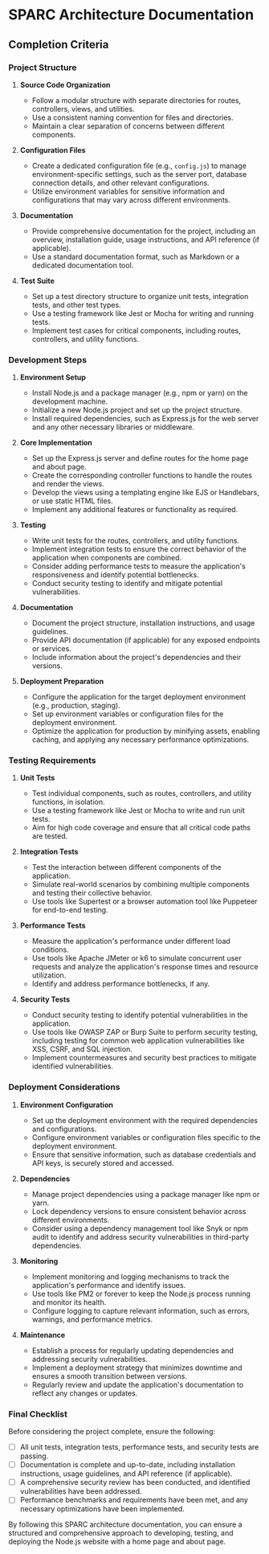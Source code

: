 # SPARC Architecture Documentation

## Completion Criteria

### Project Structure

1. **Source Code Organization**
   - Follow a modular structure with separate directories for routes, controllers, views, and utilities.
   - Use a consistent naming convention for files and directories.
   - Maintain a clear separation of concerns between different components.

2. **Configuration Files**
   - Create a dedicated configuration file (e.g., `config.js`) to manage environment-specific settings, such as the server port, database connection details, and other relevant configurations.
   - Utilize environment variables for sensitive information and configurations that may vary across different environments.

3. **Documentation**
   - Provide comprehensive documentation for the project, including an overview, installation guide, usage instructions, and API reference (if applicable).
   - Use a standard documentation format, such as Markdown or a dedicated documentation tool.

4. **Test Suite**
   - Set up a test directory structure to organize unit tests, integration tests, and other test types.
   - Use a testing framework like Jest or Mocha for writing and running tests.
   - Implement test cases for critical components, including routes, controllers, and utility functions.

### Development Steps

1. **Environment Setup**
   - Install Node.js and a package manager (e.g., npm or yarn) on the development machine.
   - Initialize a new Node.js project and set up the project structure.
   - Install required dependencies, such as Express.js for the web server and any other necessary libraries or middleware.

2. **Core Implementation**
   - Set up the Express.js server and define routes for the home page and about page.
   - Create the corresponding controller functions to handle the routes and render the views.
   - Develop the views using a templating engine like EJS or Handlebars, or use static HTML files.
   - Implement any additional features or functionality as required.

3. **Testing**
   - Write unit tests for the routes, controllers, and utility functions.
   - Implement integration tests to ensure the correct behavior of the application when components are combined.
   - Consider adding performance tests to measure the application's responsiveness and identify potential bottlenecks.
   - Conduct security testing to identify and mitigate potential vulnerabilities.

4. **Documentation**
   - Document the project structure, installation instructions, and usage guidelines.
   - Provide API documentation (if applicable) for any exposed endpoints or services.
   - Include information about the project's dependencies and their versions.

5. **Deployment Preparation**
   - Configure the application for the target deployment environment (e.g., production, staging).
   - Set up environment variables or configuration files for the deployment environment.
   - Optimize the application for production by minifying assets, enabling caching, and applying any necessary performance optimizations.

### Testing Requirements

1. **Unit Tests**
   - Test individual components, such as routes, controllers, and utility functions, in isolation.
   - Use a testing framework like Jest or Mocha to write and run unit tests.
   - Aim for high code coverage and ensure that all critical code paths are tested.

2. **Integration Tests**
   - Test the interaction between different components of the application.
   - Simulate real-world scenarios by combining multiple components and testing their collective behavior.
   - Use tools like Supertest or a browser automation tool like Puppeteer for end-to-end testing.

3. **Performance Tests**
   - Measure the application's performance under different load conditions.
   - Use tools like Apache JMeter or k6 to simulate concurrent user requests and analyze the application's response times and resource utilization.
   - Identify and address performance bottlenecks, if any.

4. **Security Tests**
   - Conduct security testing to identify potential vulnerabilities in the application.
   - Use tools like OWASP ZAP or Burp Suite to perform security testing, including testing for common web application vulnerabilities like XSS, CSRF, and SQL injection.
   - Implement countermeasures and security best practices to mitigate identified vulnerabilities.

### Deployment Considerations

1. **Environment Configuration**
   - Set up the deployment environment with the required dependencies and configurations.
   - Configure environment variables or configuration files specific to the deployment environment.
   - Ensure that sensitive information, such as database credentials and API keys, is securely stored and accessed.

2. **Dependencies**
   - Manage project dependencies using a package manager like npm or yarn.
   - Lock dependency versions to ensure consistent behavior across different environments.
   - Consider using a dependency management tool like Snyk or npm audit to identify and address security vulnerabilities in third-party dependencies.

3. **Monitoring**
   - Implement monitoring and logging mechanisms to track the application's performance and identify issues.
   - Use tools like PM2 or forever to keep the Node.js process running and monitor its health.
   - Configure logging to capture relevant information, such as errors, warnings, and performance metrics.

4. **Maintenance**
   - Establish a process for regularly updating dependencies and addressing security vulnerabilities.
   - Implement a deployment strategy that minimizes downtime and ensures a smooth transition between versions.
   - Regularly review and update the application's documentation to reflect any changes or updates.

### Final Checklist

Before considering the project complete, ensure the following:

- [ ] All unit tests, integration tests, performance tests, and security tests are passing.
- [ ] Documentation is complete and up-to-date, including installation instructions, usage guidelines, and API reference (if applicable).
- [ ] A comprehensive security review has been conducted, and identified vulnerabilities have been addressed.
- [ ] Performance benchmarks and requirements have been met, and any necessary optimizations have been implemented.

By following this SPARC architecture documentation, you can ensure a structured and comprehensive approach to developing, testing, and deploying the Node.js website with a home page and about page.